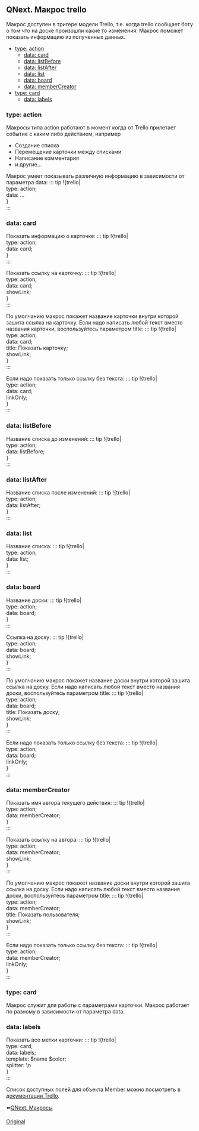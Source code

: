 ## QNext. Макрос trello

Макрос доступен в тригере модели Trello, т.е. когда trello сообщает боту о том что на доске произошли какие то изменения. Макрос поможет показать информацию из полученных данных.
* [type: action](#type:-action)
    * [data: card](#data:-card)
    * [data: listBefore](#data:-listbefore)
    * [data: listAfter](#data:-listafter)
    * [data: list](#data:-list)
    * [data: board](#data:-board)
    * [data: memberCreator](#data:-membercreator)
* [type: card](#type:-card)
    * [data: labels](#data:-labels)
### type: action

Макросы типа action работают в момент когда от Trello прилетает событие с каким либо действием, например
 * Создание списка
* Перемещение карточки между списками
* Написание комментария
* и другие...

Макрос умеет показывать различную информацию в зависимости от параметра data:
::: tip
!{trello| <br>  type: action;<br>  data: ...<br>}<br>
:::
### data: card

Показать информацию о карточке:
::: tip
!{trello|<br>  type: action;<br>  data: card;<br>}<br>
:::

Показать ссылку на карточку:
::: tip
!{trello|<br>  type: action;<br>  data: card;<br>  showLink;<br>}<br>
:::

По умолчанию макрос покажет название карточки внутри которой зашита ссылка на карточку. Если надо написать любой текст вместо названия карточки, воспользуйтесь параметром title:
::: tip
!{trello|<br>  type: action;<br>  data: card;<br>  title: Показать карточку;<br>  showLink;<br>}<br>
:::

Если надо показать только ссылку без текста:
::: tip
!{trello|<br>  type: action;<br>  data: card;<br>  linkOnly;<br>}<br>
:::
### data: listBefore

Название списка до изменений:
::: tip
!{trello|<br>  type: action; <br>  data: listBefore;<br>}<br>
:::
### data: listAfter

Название списка после изменений:
::: tip
!{trello|<br>  type: action; <br>  data: listAfter;<br>}<br>
:::
### data: list

Название списка:
::: tip
!{trello|<br>  type: action; <br>  data: list;<br>}<br>
:::
### data: board

Название доски:
::: tip
!{trello|<br>  type: action; <br>  data: board;<br>}<br>
:::

Ссылка на доску:
::: tip
!{trello|<br>  type: action; <br>  data: board;<br>  showLink;<br>}<br>
:::

По умолчанию макрос покажет название доски внутри которой зашита ссылка на доску. Если надо написать любой текст вместо названия доски, воспользуйтесь параметром title:
::: tip
!{trello|<br>  type: action; <br>  data: board;<br>  title: Показать доску;<br>  showLink;<br>}<br>
:::

Если надо показать только ссылку без текста:
::: tip
!{trello|<br>  type: action; <br>  data: board;<br>  linkOnly;<br>}<br>
:::
### data: memberCreator

Показать имя автора текущего действия:
::: tip
!{trello|<br>  type: action; <br>  data: memberCreator;<br>}<br>
:::

Показать ссылку  на автора:
::: tip
!{trello|<br>  type: action; <br>  data: memberCreator;<br>  showLink;<br>}<br>
:::

По умолчанию макрос покажет название доски внутри которой зашита ссылка на доску. Если надо написать любой текст вместо названия доски, воспользуйтесь параметром title:
::: tip
!{trello|<br>  type: action; <br>  data: memberCreator;<br>  title: Показать пользователя;<br>  showLink;<br>}<br>
:::

Если надо показать только ссылку без текста:
::: tip
!{trello|<br>  type: action; <br>  data: memberCreator;<br>  linkOnly;<br>}<br>
:::


### type: card

Макрос служит для работы с параметрами карточки. Макрос работает по разному в зависимости от параметра data.
### data: labels

Показать все метки карточки:
::: tip
!{trello|<br>  type: card;<br>  data: labels;<br>  template: $name $color;<br>  splitter: \n<br>}<br>
:::

Список доступных полей для объекта Member можно посмотреть в [документации Trello](/docs-test/ph/admin/trello-about).


⬅️[QNext. Макросы](/docs-test/ph/macros)

  
[Original](https://telegra.ph/QNext-Makros-trello-02-20)